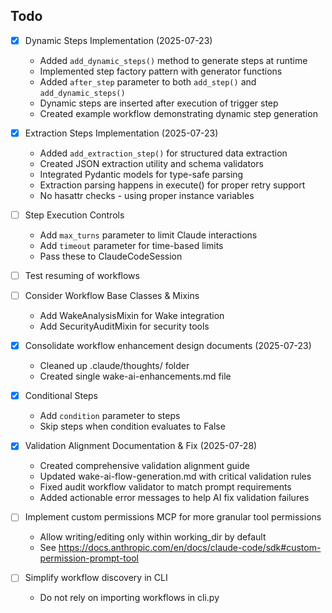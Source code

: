 ## Todo

- [x] Dynamic Steps Implementation (2025-07-23)
  - Added `add_dynamic_steps()` method to generate steps at runtime
  - Implemented step factory pattern with generator functions
  - Added `after_step` parameter to both `add_step()` and `add_dynamic_steps()`
  - Dynamic steps are inserted after execution of trigger step
  - Created example workflow demonstrating dynamic step generation

- [x] Extraction Steps Implementation (2025-07-23)
  - Added `add_extraction_step()` for structured data extraction
  - Created JSON extraction utility and schema validators
  - Integrated Pydantic models for type-safe parsing
  - Extraction parsing happens in execute() for proper retry support
  - No hasattr checks - using proper instance variables

- [ ] Step Execution Controls
  - Add `max_turns` parameter to limit Claude interactions
  - Add `timeout` parameter for time-based limits
  - Pass these to ClaudeCodeSession

- [ ] Test resuming of workflows

- [ ] Consider Workflow Base Classes & Mixins
  - Add WakeAnalysisMixin for Wake integration
  - Add SecurityAuditMixin for security tools

- [x] Consolidate workflow enhancement design documents (2025-07-23)
  - Cleaned up .claude/thoughts/ folder
  - Created single wake-ai-enhancements.md file

- [x] Conditional Steps
  - Add `condition` parameter to steps
  - Skip steps when condition evaluates to False

- [x] Validation Alignment Documentation & Fix (2025-07-28)
  - Created comprehensive validation alignment guide
  - Updated wake-ai-flow-generation.md with critical validation rules
  - Fixed audit workflow validator to match prompt requirements
  - Added actionable error messages to help AI fix validation failures

- [ ] Implement custom permissions MCP for more granular tool permissions
  - Allow writing/editing only within working_dir by default
  - See https://docs.anthropic.com/en/docs/claude-code/sdk#custom-permission-prompt-tool

- [ ] Simplify workflow discovery in CLI
  - Do not rely on importing workflows in cli.py